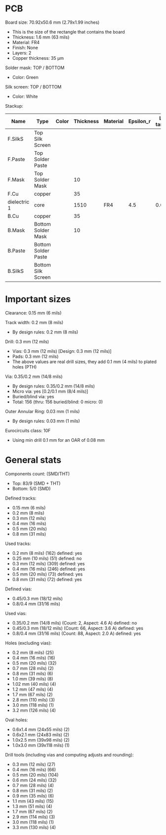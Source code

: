 # PCB

Board size: 70.92x50.6 mm (2.79x1.99 inches)

- This is the size of the rectangle that contains the board
- Thickness: 1.6 mm (63 mils)
- Material: FR4
- Finish: None
- Layers: 2
- Copper thickness: 35 µm

Solder mask: TOP / BOTTOM

- Color: Green

Silk screen: TOP / BOTTOM

- Color: White


Stackup:

| Name                 | Type                 | Color            | Thickness | Material        | Epsilon_r | Loss tangent |
|----------------------|----------------------|------------------|-----------|-----------------|-----------|--------------|
| F.SilkS              | Top Silk Screen      |                  |           |                 |           |              |
| F.Paste              | Top Solder Paste     |                  |           |                 |           |              |
| F.Mask               | Top Solder Mask      |                  |        10 |                 |           |              |
| F.Cu                 | copper               |                  |        35 |                 |           |              |
| dielectric 1         | core                 |                  |      1510 | FR4             |       4.5 |        0.020 |
| B.Cu                 | copper               |                  |        35 |                 |           |              |
| B.Mask               | Bottom Solder Mask   |                  |        10 |                 |           |              |
| B.Paste              | Bottom Solder Paste  |                  |           |                 |           |              |
| B.SilkS              | Bottom Silk Screen   |                  |           |                 |           |              |

# Important sizes

Clearance: 0.15 mm (6 mils)

Track width: 0.2 mm (8 mils)

- By design rules: 0.2 mm (8 mils)

Drill: 0.3 mm (12 mils)

- Vias: 0.3 mm (12 mils) [Design: 0.3 mm (12 mils)]
- Pads: 0.3 mm (12 mils)
- The above values are real drill sizes, they add 0.1 mm (4 mils) to plated holes (PTH)

Via: 0.35/0.2 mm (14/8 mils)

- By design rules: 0.35/0.2 mm (14/8 mils)
- Micro via: yes [0.2/0.1 mm (8/4 mils)]
- Buried/blind via: yes
- Total: 156 (thru: 156 buried/blind: 0 micro: 0)

Outer Annular Ring: 0.03 mm (1 mils)

- By design rules: 0.03 mm (1 mils)

Eurocircuits class: 10F
- Using min drill 0.1 mm for an OAR of 0.08 mm


# General stats

Components count: (SMD/THT)

- Top: 83/9 (SMD + THT)
- Bottom: 5/0 (SMD)

Defined tracks:

- 0.15 mm (6 mils)
- 0.2 mm (8 mils)
- 0.3 mm (12 mils)
- 0.4 mm (16 mils)
- 0.5 mm (20 mils)
- 0.8 mm (31 mils)

Used tracks:

- 0.2 mm (8 mils) (162) defined: yes
- 0.25 mm (10 mils) (51) defined: no
- 0.3 mm (12 mils) (309) defined: yes
- 0.4 mm (16 mils) (246) defined: yes
- 0.5 mm (20 mils) (73) defined: yes
- 0.8 mm (31 mils) (72) defined: yes

Defined vias:

- 0.45/0.3 mm (18/12 mils)
- 0.8/0.4 mm (31/16 mils)

Used vias:

- 0.35/0.2 mm (14/8 mils) (Count: 2, Aspect: 4.6 A) defined: no
- 0.45/0.3 mm (18/12 mils) (Count: 66, Aspect: 3.6 A) defined: yes
- 0.8/0.4 mm (31/16 mils) (Count: 88, Aspect: 2.0 A) defined: yes

Holes (excluding vias):

- 0.2 mm (8 mils) (25)
- 0.4 mm (16 mils) (16)
- 0.5 mm (20 mils) (32)
- 0.7 mm (28 mils) (2)
- 0.8 mm (31 mils) (6)
- 1.0 mm (39 mils) (8)
- 1.02 mm (40 mils) (4)
- 1.2 mm (47 mils) (4)
- 1.7 mm (67 mils) (2)
- 2.8 mm (110 mils) (3)
- 3.0 mm (118 mils) (1)
- 3.2 mm (126 mils) (4)

Oval holes:

- 0.6x1.4 mm (24x55 mils) (2)
- 0.6x2.1 mm (24x83 mils) (2)
- 1.0x2.5 mm (39x98 mils) (2)
- 1.0x3.0 mm (39x118 mils) (1)

Drill tools (including vias and computing adjusts and rounding):

- 0.3 mm (12 mils) (27)
- 0.4 mm (16 mils) (66)
- 0.5 mm (20 mils) (104)
- 0.6 mm (24 mils) (32)
- 0.7 mm (28 mils) (4)
- 0.8 mm (31 mils) (2)
- 0.9 mm (35 mils) (6)
- 1.1 mm (43 mils) (15)
- 1.3 mm (51 mils) (4)
- 1.7 mm (67 mils) (2)
- 2.9 mm (114 mils) (3)
- 3.0 mm (118 mils) (1)
- 3.3 mm (130 mils) (4)




